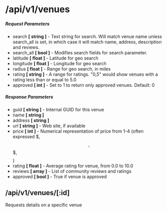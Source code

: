 # /api/v1/venues

##### Request Parameters
- search **[ string ]** - Text string for search.  Will match venue name unless search_all is set, in which case it will match name, address, description and reviews.
- search_all **[ bool ]** - Modifies search fields for search parameter.
- latitude **[ float ]** - Latitude for geo search
- longitude **[ float ]** - Longitude for geo search
- radius **[ float ]** - Range for geo search, in miles
- rating **[ string ]** - A range for ratings.  "0,5" would show venues with a rating less than or equal to 5.0
- approved **[ int ]** - Set to 1 to return only approved venues. Default: 0

##### Response Parameters
- guid **[ string ]** - Internal GUID for this venue
- name **[ string ]**
- address **[ string ]**
- url **[ string ]** - Web site, if available
- price **[ int ]** - Numerical representation of price from 1-4 (often expressed $, $$, $$$, $$$$)
- rating **[ float ]** - Average rating for venue, from 0.0 to 10.0
- reviews **[ array ]** - List of community reviews and ratings
- approved **[ bool ]** - True if venue is approved

## /api/v1/venues/[:id]
Requests details on a specific venue
